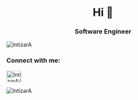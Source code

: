 <h1 align="center">Hi 👋</h1>
<h3 align="center">Software Engineer</h3>

<p align="left"> <img src="https://komarev.com/ghpvc/?username=IntizarA&label=Profile%20views&color=0e75b6&style=flat" alt="IntizarA" /> </p>

<h3 align="left">Connect with me:</h3>
<p align="left">
<a href="https://www.linkedin.com/in/intizar-al%C4%B1yeva-2784b7193/" target="blank"><img align="center" src="https://raw.githubusercontent.com/rahuldkjain/github-profile-readme-generator/master/src/images/icons/Social/linked-in-alt.svg" alt="IntizarA/" height="30" width="40" /></a>
</p>
<p><img align="center" src="https://github-readme-stats.vercel.app/api/top-langs?username=IntizarA&show_icons=true&locale=en&layout=compact" alt="IntizarA" /></p>
